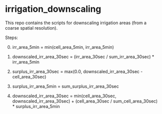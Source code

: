 # irrigation_downscaling
This repo contains the scripts for downscaling irrigation areas (from a coarse spatial resolution).


Steps:

0. irr_area_5min = min(cell_area_5min, irr_area_5min)

1. downscaled_irr_area_30sec = (irr_area_30sec / sum_irr_area_30sec) * irr_area_5min

2. surplus_irr_area_30sec    = max(0.0, downscaled_irr_area_30sec - cell_area_30sec)

3. surplus_irr_area_5min     = sum_surplus_irr_area_30sec

4. downscaled_irr_area_30sec = min(cell_area_30sec, downscaled_irr_area_30sec) + (cell_area_30sec / sum_cell_area_30sec) * surplus_irr_area_5min 
